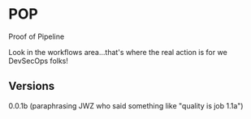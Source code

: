 # POP
Proof of Pipeline

Look in the workflows area...that's where the real action is for we DevSecOps folks!
## Versions
0.0.1b (paraphrasing JWZ who said something like "quality is job 1.1a")
